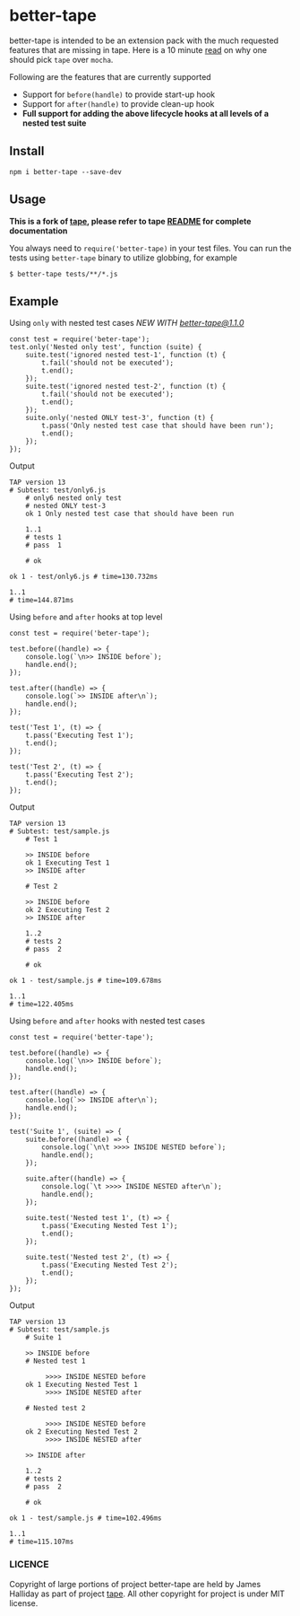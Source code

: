 # better-tape
better-tape is intended to be an extension pack with the much requested features that are missing in tape. Here is
a 10 minute [read](https://medium.com/javascript-scene/why-i-use-tape-instead-of-mocha-so-should-you-6aa105d8eaf4) on why 
one should pick `tape` over `mocha`.

Following are the features that are currently supported
- Support for `before(handle)` to provide start-up hook
- Support for `after(handle)` to provide clean-up hook
- **Full support for adding the above lifecycle hooks at all levels of a nested test suite**

## Install
```
npm i better-tape --save-dev
```

## Usage
**This is a fork of [tape](https://www.npmjs.com/package/tape), please refer to tape 
[README](https://github.com/substack/tape) for complete documentation**

You always need to `require('better-tape)` in your test files. You can run the tests using `better-tape` binary to utilize 
globbing, for example
```
$ better-tape tests/**/*.js
```

## Example
Using `only` with nested test cases *NEW WITH better-tape@1.1.0*
```
const test = require('beter-tape');
test.only('Nested only test', function (suite) {
    suite.test('ignored nested test-1', function (t) {
        t.fail('should not be executed');
        t.end();
    });
    suite.test('ignored nested test-2', function (t) {
        t.fail('should not be executed');
        t.end();
    });
    suite.only('nested ONLY test-3', function (t) {
        t.pass('Only nested test case that should have been run');
        t.end();
    });
});
```
Output
```
TAP version 13
# Subtest: test/only6.js
    # only6 nested only test
    # nested ONLY test-3
    ok 1 Only nested test case that should have been run

    1..1
    # tests 1
    # pass  1

    # ok

ok 1 - test/only6.js # time=130.732ms

1..1
# time=144.871ms
```

Using `before` and `after` hooks at top level
```
const test = require('beter-tape');

test.before((handle) => {
    console.log(`\n>> INSIDE before`);
    handle.end();
});

test.after((handle) => {
    console.log(`>> INSIDE after\n`);
    handle.end();
});

test('Test 1', (t) => {
    t.pass('Executing Test 1');
    t.end();
});

test('Test 2', (t) => {
    t.pass('Executing Test 2');
    t.end();
});
```
Output
```
TAP version 13
# Subtest: test/sample.js
    # Test 1

    >> INSIDE before
    ok 1 Executing Test 1
    >> INSIDE after

    # Test 2

    >> INSIDE before
    ok 2 Executing Test 2
    >> INSIDE after

    1..2
    # tests 2
    # pass  2

    # ok

ok 1 - test/sample.js # time=109.678ms

1..1
# time=122.405ms
```

Using `before` and `after` hooks with nested test cases
```
const test = require('better-tape');

test.before((handle) => {
    console.log(`\n>> INSIDE before`);
    handle.end();
});

test.after((handle) => {
    console.log(`>> INSIDE after\n`);
    handle.end();
});

test('Suite 1', (suite) => {
    suite.before((handle) => {
        console.log(`\n\t >>>> INSIDE NESTED before`);
        handle.end();
    });

    suite.after((handle) => {
        console.log(`\t >>>> INSIDE NESTED after\n`);
        handle.end();
    });

    suite.test('Nested test 1', (t) => {
        t.pass('Executing Nested Test 1');
        t.end();
    });

    suite.test('Nested test 2', (t) => {
        t.pass('Executing Nested Test 2');
        t.end();
    });
});
```
Output
```
TAP version 13
# Subtest: test/sample.js
    # Suite 1

    >> INSIDE before
    # Nested test 1

    	 >>>> INSIDE NESTED before
    ok 1 Executing Nested Test 1
    	 >>>> INSIDE NESTED after

    # Nested test 2

    	 >>>> INSIDE NESTED before
    ok 2 Executing Nested Test 2
    	 >>>> INSIDE NESTED after

    >> INSIDE after

    1..2
    # tests 2
    # pass  2

    # ok

ok 1 - test/sample.js # time=102.496ms

1..1
# time=115.107ms
```

### LICENCE
Copyright of large portions of project better-tape are held by James Halliday as part of project [tape](https://github.com/substack/tape).
All other copyright for project is under MIT license.
